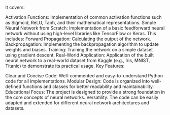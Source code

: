 It covers:

Activation Functions: Implementation of common activation functions such as Sigmoid, ReLU, Tanh, and their mathematical representations.
Simple Neural Network from Scratch: Implementation of a basic feedforward neural network without using high-level libraries like TensorFlow or Keras. This includes:
Forward Propagation: Calculating the output of the network.
Backpropagation: Implementing the backpropagation algorithm to update weights and biases.
Training: Training the network on a simple dataset using gradient descent.
Real-World Application: Application of the built neural network to a real-world dataset from Kaggle (e.g., Iris, MNIST, Titanic) to demonstrate its practical usage.
Key Features:

Clear and Concise Code: Well-commented and easy-to-understand Python code for all implementations.
Modular Design: Code is organized into well-defined functions and classes for better readability and maintainability.
Educational Focus: The project is designed to provide a strong foundation in the core concepts of neural networks.
Versatility: The code can be easily adapted and extended for different neural network architectures and datasets.
